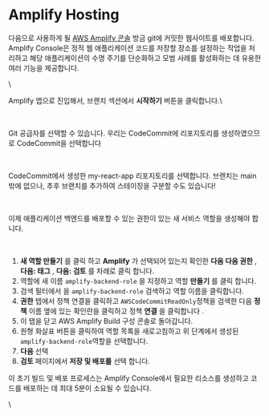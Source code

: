 # Amplify Hosting

다음으로 사용하게 될 [AWS Amplify 콘솔](https://aws.amazon.com/amplify/console/) 방금 git에 커밋한 웹사이트를 배포합니다. Amplify Console은 정적 웹 애플리케이션 코드를 저장할 장소를 설정하는 작업을 처리하고 해당 애플리케이션의 수명 주기를 단순화하고 모범 사례를 활성화하는 데 유용한 여러 기능을 제공합니다.

\


Amplify 앱으로 진입해서, 브랜치 섹션에서 **시작하기** 버튼을 클릭합니다.\


<figure><img src="../.gitbook/assets/스크린샷 2024-06-19 오후 1.46.15.png" alt=""><figcaption></figcaption></figure>



Git 공급자를 선택할 수 있습니다. 우리는 CodeCommit에 리포지토리를 생성하였으므로 CodeCommit을 선택합니다

<figure><img src="../.gitbook/assets/스크린샷 2024-06-19 오후 2.00.31 (1).png" alt=""><figcaption></figcaption></figure>



CodeCommit에서 생성한 my-react-app 리포지토리를 선택합니다. 브랜치는 main밖에 없으나, 추후 브랜치를 추가하여 스테이징을 구분할 수도 있습니다!

<figure><img src="../.gitbook/assets/스크린샷 2024-06-19 오후 2.01.12.png" alt=""><figcaption></figcaption></figure>



이제 애플리케이션 백엔드를 배포할 수 있는 권한이 있는 새 서비스 역할을 생성해야 합니다.

<figure><img src="../.gitbook/assets/스크린샷 2024-06-19 오후 2.01.52.png" alt=""><figcaption></figcaption></figure>



1. **새 역할 만들기** 를 클릭 하고 **Amplify** 가 선택되어 있는지 확인한 **다음 다음 권한** , **다음: 태그** , **다음: 검토** 를 차례로 클릭 합니다.
2. 역할에 새 이름 `amplify-backend-role` 을 지정하고 역할 **만들기** 를 클릭 합니다.
3. 검색 필터에서 을 `amplify-backend-role` 검색하고 역할 이름을 클릭합니다.
4. **권한** 탭에서 정책 연결을 클릭하고 `AWSCodeCommitReadOnly`정책을 검색한 다음 **정책** 이름 옆에 있는 확인란을 클릭하고 정책 **연결** 을 클릭합니다 .&#x20;
5. 이 탭을 닫고 AWS Amplify Build 구성 콘솔로 돌아갑니다.
6. 원형 화살표 버튼을 클릭하여 역할 목록을 새로고침하고 위 단계에서 생성된 `amplify-backend-role`역할을 선택합니다.
7. **다음** 선택
8. **검토** 페이지에서 **저장 및 배포를** 선택 합니다.



이 초기 빌드 및 배포 프로세스는 Amplify Console에서 필요한 리소스를 생성하고 코드를 배포하는 데 최대 5분이 소요될 수 있습니다.

\


